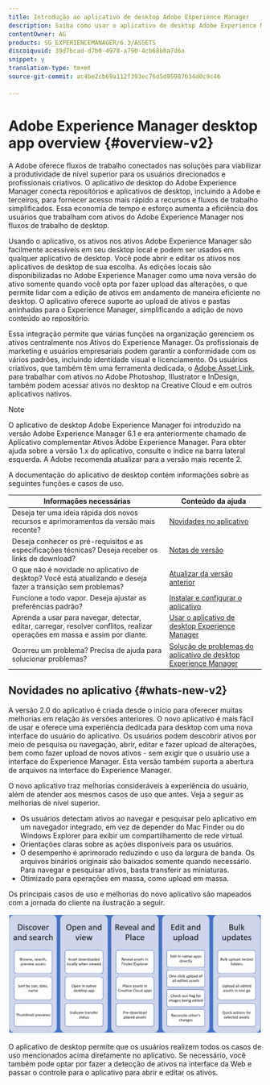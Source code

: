 ```yaml
---
title: Introdução ao aplicativo de desktop Adobe Experience Manager
description: Saiba como usar o aplicativo de desktop Adobe Experience Manager para otimizar os fluxos de trabalho de gerenciamento de ativos para usuários criativos ao usar os ativos Adobe Experience Manager diretamente do desktop.
contentOwner: AG
products: SG_EXPERIENCEMANAGER/6.3/ASSETS
discoiquuid: 39d7bcad-d7b0-4978-a790-4cb68b8a7d6a
snippet: y
translation-type: tm+mt
source-git-commit: ac4be2cb69a112f393ec76d5d95987634d0c9c46

---
```



# Adobe Experience Manager desktop app overview {#overview-v2}

A Adobe oferece fluxos de trabalho conectados nas soluções para viabilizar a produtividade de nível superior para os usuários direcionados e profissionais criativos. O aplicativo de desktop do Adobe Experience Manager conecta repositórios e aplicativos de desktop, incluindo a Adobe e terceiros, para fornecer acesso mais rápido a recursos e fluxos de trabalho simplificados. Essa economia de tempo e esforço aumenta a eficiência dos usuários que trabalham com ativos do Adobe Experience Manager nos fluxos de trabalho de desktop.

Usando o aplicativo, os ativos nos ativos Adobe Experience Manager são facilmente acessíveis em seu desktop local e podem ser usados em qualquer aplicativo de desktop. Você pode abrir e editar os ativos nos aplicativos de desktop de sua escolha. As edições locais são disponibilizadas no Adobe Experience Manager como uma nova versão do ativo somente quando você opta por fazer upload das alterações, o que permite lidar com a edição de ativos em andamento de maneira eficiente no desktop. O aplicativo oferece suporte ao upload de ativos e pastas aninhadas para o Experience Manager, simplificando a adição de novo conteúdo ao repositório.

Essa integração permite que várias funções na organização gerenciem os ativos centralmente nos Ativos do Experience Manager. Os profissionais de marketing e usuários empresariais podem garantir a conformidade com os vários padrões, incluindo identidade visual e licenciamento. Os usuários criativos, que também têm uma ferramenta dedicada, o [Adobe Asset Link](https://www.adobe.com/marketing/experience-manager-assets/adobe-asset-link.html), para trabalhar com ativos no Adobe Photoshop, Illustrator e InDesign, também podem acessar ativos no desktop na Creative Cloud e em outros aplicativos nativos.

>[!NOTE]
>
>O aplicativo de desktop Adobe Experience Manager foi introduzido na versão Adobe Experience Manager 6.1 e era anteriormente chamado de Aplicativo complementar Ativos Adobe Experience Manager. Para obter ajuda sobre a versão 1.x do aplicativo, consulte o índice na barra lateral esquerda. A Adobe recomenda atualizar para a versão mais recente 2.

A documentação do aplicativo de desktop contém informações sobre as seguintes funções e casos de uso.

| Informações necessárias | Conteúdo da ajuda |
|-------------------------------------------------------------------------------------------------------|------------------------------------------------------------|
| Deseja ter uma ideia rápida dos novos recursos e aprimoramentos da versão mais recente? | [Novidades no aplicativo](#whats-new-v2) |
| Deseja conhecer os pré-requisitos e as especificações técnicas? Deseja receber os links de download? | [Notas de versão](release-notes.md) |
| O que não é novidade no aplicativo de desktop? Você está atualizando e deseja fazer a transição sem problemas? | [Atualizar da versão anterior](install-upgrade.md#upgrade-from-previous-version) |
| Funcione a todo vapor. Deseja ajustar as preferências padrão? | [Instalar e configurar o aplicativo](install-upgrade.md) |
| Aprenda a usar para navegar, detectar, editar, carregar, resolver conflitos, realizar operações em massa e assim por diante. | [Usar o aplicativo de desktop Experience Manager](using.md) |
| Ocorreu um problema? Precisa de ajuda para solucionar problemas? | [Solução de problemas do aplicativo de desktop Experience Manager](troubleshoot.md) |

## Novidades no aplicativo {#whats-new-v2}

A versão 2.0 do aplicativo é criada desde o início para oferecer muitas melhorias em relação às versões anteriores. O novo aplicativo é mais fácil de usar e oferece uma experiência dedicada para desktop com uma nova interface do usuário do aplicativo. Os usuários podem descobrir ativos por meio de pesquisa ou navegação, abrir, editar e fazer upload de alterações, bem como fazer upload de novos ativos - sem exigir que o usuário use a interface do Experience Manager. Esta versão também suporta a abertura de arquivos na interface do Experience Manager.

O novo aplicativo traz melhorias consideráveis à experiência do usuário, além de atender aos mesmos casos de uso que antes. Veja a seguir as melhorias de nível superior.

* Os usuários detectam ativos ao navegar e pesquisar pelo aplicativo em um navegador integrado, em vez de depender do Mac Finder ou do Windows Explorer para exibir um compartilhamento de rede virtual.
* Orientações claras sobre as ações disponíveis para os usuários.
* O desempenho é aprimorado reduzindo o uso da largura de banda. Os arquivos binários originais são baixados somente quando necessário. Para navegar e pesquisar ativos, basta transferir as miniaturas.
* Otimizado para operações em massa, como upload em massa.

Os principais casos de uso e melhorias do novo aplicativo são mapeados com a jornada do cliente na ilustração a seguir.

![Novidades no aplicativo de desktop Experience Manager](assets/aem_desktop_app_usecases_v2.png)

O aplicativo de desktop permite que os usuários realizem todos os casos de uso mencionados acima diretamente no aplicativo. Se necessário, você também pode optar por fazer a detecção de ativos na interface da Web e passar o controle para o aplicativo para abrir e editar os ativos.
